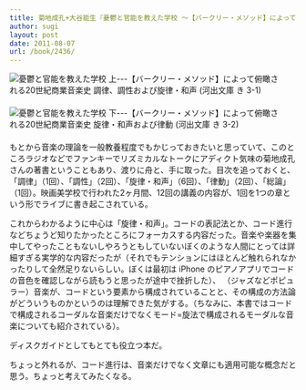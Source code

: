 ```yaml
---
title: 菊地成孔+大谷能生『憂鬱と官能を教えた学校 〜【バークリー・メソッド】によって俯瞰される20世紀商業音楽史 調律、調性および旋律・和声』
author: sugi
layout: post
date: 2011-08-07
url: /book/2436/
---
```

<a href="http://www.amazon.co.jp/exec/obidos/ASIN/4309410162/chezsugi-22/ref=nosim/" name="amazletlink" target="_blank"><img src="http://i2.wp.com/ecx.images-amazon.com/images/I/51lm7j-31IL._SL160_.jpg?w=660" alt="憂鬱と官能を教えた学校 上---【バークリー・メソッド】によって俯瞰される20世紀商業音楽史 調律、調性および旋律・和声 (河出文庫 き 3-1)" class="alignleft" style="float: left; margin: 0 20px 20px 0;" data-recalc-dims="1" /></a><a href="http://www.amazon.co.jp/exec/obidos/ASIN/4309410170/chezsugi-22/ref=nosim/" name="amazletlink" target="_blank"><img src="http://i2.wp.com/ecx.images-amazon.com/images/I/51S6k7GEdUL._SL160_.jpg?w=660" alt="憂鬱と官能を教えた学校 下---【バークリー・メソッド】によって俯瞰される20世紀商業音楽史 旋律・和声および律動 (河出文庫 き 3-2)" class="alignleft" style="float: left; margin: 0 20px 20px 0;" data-recalc-dims="1" /></a>

もとから音楽の理論を一般教養程度でもかじっておきたいと思っていて、このところラジオなどでファンキーでリズミカルなトークにアディクト気味の菊地成孔さんの著書ということもあり、渡りに舟と、手に取った。目次を追っておくと、「調律」（1回）、「調性」（2回）、「旋律・和声」（6回）、「律動」（2回）、「総論」（1回）。映画美学校で行われた2ヶ月間、12回の講義の内容が、1回を1つの章という形でライブに書き起こされている。

これからわかるように中心は「旋律・和声」。コードの表記法とか、コード進行などちょうど知りたかったところにフォーカスする内容だった。音楽や楽器を集中してやったこともないしやろうともしていないぼくのような人間にとっては詳細すぎる実学的な内容だったが（それでもテンションにはほとんど触れられなかったりして全然足りないらしい。ぼくは最初は iPhone のピアノアプリでコードの音色を確認しながら読もうと思ったが途中で挫折した）、 （ジャズなどポピュラー）音楽が、コードという要素から構成されていることと、その構成の方法論がどういうものかというのは理解できた気がする。（ちなみに、本書ではコードで構成されるコーダルな音楽だけでなくモード=旋法で構成されるモーダルな音楽についても紹介されている）。

ディスクガイドとしてもとても役立つ本だ。

ちょっと外れるが、コード進行は、音楽だけでなく文章にも適用可能な概念だと思う。ちょっと考えてみたくなる。

